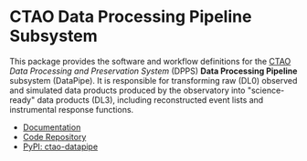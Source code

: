 # CTAO Data Processing Pipeline Subsystem

This package provides the software and workflow definitions for the [CTAO][1]
_Data Processing and Preservation System_ (DPPS) **Data Processing Pipeline**
subsystem (DataPipe). It is responsible for transforming raw (DL0) observed and
simulated data products produced by the observatory into "science-ready" data
products (DL3), including reconstructed event lists and instrumental response
functions.

- [Documentation][2]
- [Code Repository][3]
- [PyPI: ctao-datapipe](https://pypi.org/project/ctao-datapipe/)

[1]: https://www.ctao.org "CTAO website"
[2]: http://cta-computing.gitlab-pages.cta-observatory.org/dpps/datapipe/datapipe/latest/ "DataPipe documentation"
[3]: https://gitlab.cta-observatory.org/cta-computing/dpps/datapipe/datapipe "DataPipe code"
